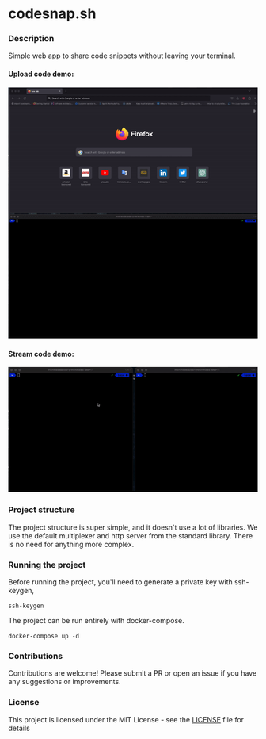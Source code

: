 # codesnap.sh

### Description
Simple web app to share code snippets without leaving your terminal. 

#### Upload code demo:

![codesnap.sh demo](./codesnap_demo.gif)

#### Stream code demo:

![codesnap.sh tunnel demo](./codesnap_tunnel_demo.gif)

### Project structure
The project structure is super simple, and it doesn't use a lot of libraries. We use the default multiplexer and
http server from the standard library. There is no need for anything more complex. 

### Running the project

Before running the project, you'll need to generate a private key with ssh-keygen,

```
ssh-keygen
```

The project can be run entirely with docker-compose.

```
docker-compose up -d
```

### Contributions
Contributions are welcome! Please submit a PR or open an issue if you have any suggestions or improvements. 

### License
This project is licensed under the MIT License - see the [LICENSE](LICENSE) file for details
